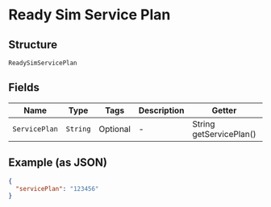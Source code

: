 
# Ready Sim Service Plan

## Structure

`ReadySimServicePlan`

## Fields

| Name | Type | Tags | Description | Getter | Setter |
|  --- | --- | --- | --- | --- | --- |
| `ServicePlan` | `String` | Optional | - | String getServicePlan() | setServicePlan(String servicePlan) |

## Example (as JSON)

```json
{
  "servicePlan": "123456"
}
```

